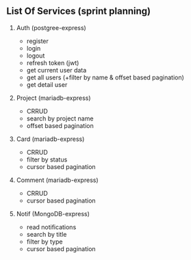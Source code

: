 ## List Of Services (sprint planning)

1. Auth (postgree-express)

   - register
   - login
   - logout
   - refresh token (jwt)
   - get current user data
   - get all users (+filter by name & offset based pagination)
   - get detail user

2. Project (mariadb-express)

   - CRRUD
   - search by project name
   - offset based pagination

3. Card (mariadb-express)

   - CRRUD
   - filter by status
   - cursor based pagination

4. Comment (mariadb-express)

   - CRRUD
   - cursor based pagination

5. Notif (MongoDB-express)

   - read notifications
   - search by title
   - filter by type
   - cursor based pagination
